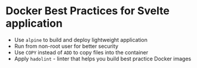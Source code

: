 # Docker Best Practices for Svelte application

* Use `alpine` to build and deploy lightweight application
* Run from non-root user for better security
* Use `COPY` instead of `ADD` to copy files into the container
* Apply `hadolint` - linter that helps you build best practice Docker images
  
